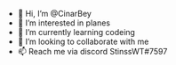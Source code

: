 - 👋 Hi, I’m @CinarBey
- 👀 I’m interested in planes
- 🌱 I’m currently learning codeing
- 💞️ I’m looking to collaborate with me
- 📫 Reach me via discord StinssWT#7597

<!---
CinarBey/CinarBey is a ✨ special ✨ repository because its `README.md` (this file) appears on your GitHub profile.
You can click the Preview link to take a look at your changes.
--->
